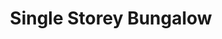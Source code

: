 ---
layout: post
categories: [sale, house, bungalow]
title: "Single Storey Bungalow"
price: "50 Lac"
front: "2 Rooms"
address: "Sadiq Town, Near Green Garden"
type: "Bungalow FOR SALE"
area: "11 Marla"
---